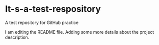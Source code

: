# It-s-a-test-respository
A test repository for GitHub practice

I am editing the README file. Adding some more details about the project description.
